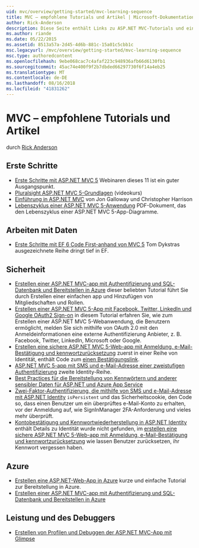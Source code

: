 ```yaml
---
uid: mvc/overview/getting-started/mvc-learning-sequence
title: MVC – empfohlene Tutorials und Artikel | Microsoft-Dokumentation
author: Rick-Anderson
description: Diese Seite enthält Links zu ASP.NET MVC-Tutorials und eine vorgeschlagene Sequenz zu folgen.
ms.author: riande
ms.date: 05/22/2015
ms.assetid: 8513a57a-2d45-4d6b-881c-15a01c5cbb1c
msc.legacyurl: /mvc/overview/getting-started/mvc-learning-sequence
msc.type: authoredcontent
ms.openlocfilehash: 9ebe068cac7c4afaf223c948936afb66d6130fb1
ms.sourcegitcommit: 45ac74e400f9f2b7dbded66297730f6f14a4eb25
ms.translationtype: MT
ms.contentlocale: de-DE
ms.lasthandoff: 08/16/2018
ms.locfileid: "41831262"
---
```

<a name="mvc-recommended-tutorials-and-articles"></a>MVC – empfohlene Tutorials und Artikel
====================
durch [Rick Anderson](https://github.com/Rick-Anderson)

<a id="pwd"></a>
## <a name="getting-started"></a>Erste Schritte

- [Erste Schritte mit ASP.NET MVC 5](introduction/getting-started.md) Webinaren dieses 11 ist ein guter Ausgangspunkt.
- [Pluralsight ASP.NET MVC 5-Grundlagen](https://pluralsight.com/training/Player?author=scott-allen&amp;name=aspdotnet-mvc5-fundamentals-m1-introduction&amp;mode=live&amp;clip=0&amp;course=aspdotnet-mvc5-fundamentals) (videokurs)
- [Einführung in ASP.NET MVC](https://www.microsoftvirtualacademy.com/training-courses/introduction-to-asp-net-mvc) von Jon Galloway und Christopher Harrison
- [Lebenszyklus einer ASP.NET MVC 5-Anwendung](lifecycle-of-an-aspnet-mvc-5-application.md) PDF-Dokument, das den Lebenszyklus einer ASP.NET MVC 5-App-Diagramme.

<a id="con"></a>
## <a name="working-with-data"></a>Arbeiten mit Daten

- [Erste Schritte mit EF 6 Code First-anhand von MVC 5](getting-started-with-ef-using-mvc/creating-an-entity-framework-data-model-for-an-asp-net-mvc-application.md) Tom Dykstras ausgezeichnete Reihe dringt tief in EF.

<a id="wj"></a>
## <a name="security"></a>Sicherheit

- [Erstellen einer ASP.NET MVC-app mit Authentifizierung und SQL-Datenbank und Bereitstellen in Azure](https://azure.microsoft.com/documentation/articles/web-sites-dotnet-deploy-aspnet-mvc-app-membership-oauth-sql-database/) dieser beliebten Tutorial führt Sie durch Erstellen einer einfachen app und Hinzufügen von Mitgliedschaften und Rollen.
- [Erstellen einer ASP.NET MVC 5-App mit Facebook, Twitter, LinkedIn und Google OAuth2 Sign-on](../security/create-an-aspnet-mvc-5-app-with-facebook-and-google-oauth2-and-openid-sign-on.md) in diesem Tutorial erfahren Sie, wie zum Erstellen einer ASP.NET MVC 5-Webanwendung, die Benutzern ermöglicht, melden Sie sich mithilfe von OAuth 2.0 mit den Anmeldeinformationen eine externe Authentifizierung Anbieter, z. B. Facebook, Twitter, LinkedIn, Microsoft oder Google.
- [Erstellen eine sichere ASP.NET MVC 5-Web-app mit Anmeldung, e-Mail-Bestätigung und kennwortzurücksetzung](../security/create-an-aspnet-mvc-5-web-app-with-email-confirmation-and-password-reset.md) zuerst in einer Reihe von Identität, enthält Code zum [einen Bestätigungslink](../security/create-an-aspnet-mvc-5-web-app-with-email-confirmation-and-password-reset.md#rsend).
- [ASP.NET MVC 5-app mit SMS und e-Mail-Adresse einer zweistufigen Authentifizierung](../security/aspnet-mvc-5-app-with-sms-and-email-two-factor-authentication.md) zweite Identity-Reihe.
- [Best Practices für die Bereitstellung von Kennwörtern und anderer sensibler Daten für ASP.NET und Azure App Service](../../../identity/overview/features-api/best-practices-for-deploying-passwords-and-other-sensitive-data-to-aspnet-and-azure.md)
- [Zwei-Faktor-Authentifizierung, die mithilfe von SMS und e-Mail-Adresse mit ASP.NET Identity](../../../identity/overview/features-api/two-factor-authentication-using-sms-and-email-with-aspnet-identity.md) `isPersistent` und das Sicherheitscookie, den Code so, dass einen Benutzer um ein überprüftes e-Mail-Konto zu erhalten, vor der Anmeldung auf, wie SignInManager 2FA-Anforderung und vieles mehr überprüft.
- [Kontobestätigung und Kennwortwiederherstellung in ASP.NET Identity](../../../identity/overview/features-api/account-confirmation-and-password-recovery-with-aspnet-identity.md) enthält Details zu Identität wurde nicht gefunden, im [erstellen eine sichere ASP.NET MVC 5-Web-app mit Anmeldung, e-Mail-Bestätigung und kennwortzurücksetzung](../security/create-an-aspnet-mvc-5-web-app-with-email-confirmation-and-password-reset.md) wie lassen Benutzer zurücksetzen, ihr Kennwort vergessen haben.

<a id="da"></a>
## <a name="azure"></a>Azure

- [Erstellen eine ASP.NET-Web-App in Azure](https://azure.microsoft.com/documentation/articles/web-sites-dotnet-get-started/) kurze und einfache Tutorial zur Bereitstellung in Azure.
- [Erstellen einer ASP.NET MVC-app mit Authentifizierung und SQL-Datenbank und Bereitstellen in Azure](https://azure.microsoft.com/documentation/articles/web-sites-dotnet-deploy-aspnet-mvc-app-membership-oauth-sql-database/)

<a id="perf"></a>
## <a name="performance-and-debugging"></a>Leistung und des Debuggers

- [Erstellen von Profilen und Debuggen der ASP.NET MVC-App mit Glimpse](../performance/profile-and-debug-your-aspnet-mvc-app-with-glimpse.md)
